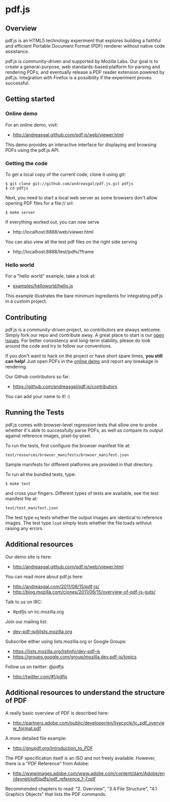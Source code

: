 # pdf.js



## Overview

pdf.js is an HTML5 technology experiment that explores building a faithful
and efficient Portable Document Format (PDF) renderer without native code 
assistance.

pdf.js is community-driven and supported by Mozilla Labs. Our goal is to 
create a general-purpose, web standards-based platform for parsing and 
rendering PDFs, and eventually release a PDF reader extension powered by 
pdf.js. Integration with Firefox is a possibility if the experiment proves 
successful.



## Getting started

### Online demo

For an online demo, visit:

+ http://andreasgal.github.com/pdf.js/web/viewer.html

This demo provides an interactive interface for displaying and browsing PDFs
using the pdf.js API.

### Getting the code

To get a local copy of the current code, clone it using git:

    $ git clone git://github.com/andreasgal/pdf.js.git pdfjs
    $ cd pdfjs

Next, you need to start a local web server as some browsers don't allow opening
PDF files for a file:// url:

    $ make server

If everything worked out, you can now serve 

+ http://localhost:8888/web/viewer.html

You can also view all the test pdf files on the right side serving

+ http://localhost:8888/test/pdfs/?frame



### Hello world

For a "hello world" example, take a look at:

+ [examples/helloworld/hello.js](blob/master/examples/helloworld/hello.js)

This example illustrates the bare minimum ingredients for integrating pdf.js
in a custom project.



## Contributing

pdf.js is a community-driven project, so contributors are always welcome. 
Simply fork our repo and contribute away. A great place to start is our
[open issues](issues/). For better consistency and long-term stability, please do 
look around the code and try to follow our conventions.

If you don't want to hack on the project or have short spare times, __you still
can help!__ Just open PDFs in the 
[online demo](http://andreasgal.github.com/pdf.js/web/viewer.html) and report 
any breakage in rendering.

Our Github contributors so far:

+ https://github.com/andreasgal/pdf.js/contributors

You can add your name to it! :)



## Running the Tests

pdf.js comes with browser-level regression tests that allow one to probe 
whether it's able to successfully parse PDFs, as well as compare its output
against reference images, pixel-by-pixel.

To run the tests, first configure the browser manifest file at:

    test/resources/browser_manifests/browser_manifest.json

Sample manifests for different platforms are provided in that directory.

To run all the bundled tests, type:

    $ make test

and cross your fingers. Different types of tests are available, see the test
manifest file at:

    test/test_manifest.json

The test type `eq` tests whether the output images are identical to reference 
images. The test type `load` simply tests whether the file loads without 
raising any errors.


## Additional resources

Our demo site is here:

+ http://andreasgal.github.com/pdf.js/web/viewer.html

You can read more about pdf.js here:

+ http://andreasgal.com/2011/06/15/pdf-js/
+ http://blog.mozilla.com/cjones/2011/06/15/overview-of-pdf-js-guts/

Talk to us on IRC:

+ #pdfjs on irc.mozilla.org

Join our mailing list: 

+ dev-pdf-js@lists.mozilla.org

Subscribe either using lists.mozilla.org or Google Groups: 
  
+ https://lists.mozilla.org/listinfo/dev-pdf-js
+ https://groups.google.com/group/mozilla.dev.pdf-js/topics

Follow us on twitter: @pdfjs

+ http://twitter.com/#!/pdfjs
  
  
  
## Additional resources to understand the structure of PDF

A really basic overview of PDF is described here:

+ http://partners.adobe.com/public/developer/en/livecycle/lc_pdf_overview_format.pdf

A more detailed file example:

+ http://gnupdf.org/Introduction_to_PDF
  
The PDF specification itself is an ISO and not freely available. However, there is
a "PDF Reference" from Adobe:

+ http://wwwimages.adobe.com/www.adobe.com/content/dam/Adobe/en/devnet/pdf/pdfs/pdf_reference_1-7.pdf

Recommended chapters to read: "2. Overview", "3.4 File Structure", 
"4.1 Graphics Objects" that lists the PDF commands.
